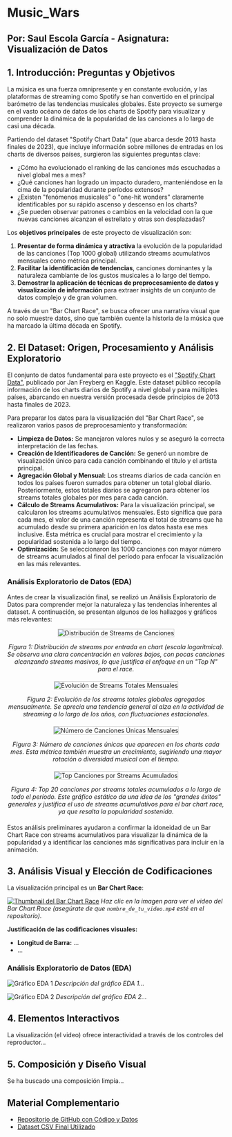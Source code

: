 <h1>Music_Wars</h1>
<h2>Por: Saul Escola García - Asignatura: Visualización de Datos</h2>

<h2>1. Introducción: Preguntas y Objetivos</h2>
<p>
    La música es una fuerza omnipresente y en constante evolución, y las plataformas de streaming como Spotify se han convertido en el principal barómetro de las tendencias musicales globales. Este proyecto se sumerge en el vasto océano de datos de los charts de Spotify para visualizar y comprender la dinámica de la popularidad de las canciones a lo largo de casi una década.
</p>
<p>
    Partiendo del dataset "Spotify Chart Data" (que abarca desde 2013 hasta finales de 2023), que incluye información sobre millones de entradas en los charts de diversos países, surgieron las siguientes preguntas clave:
</p>
<ul>
    <li>¿Cómo ha evolucionado el ranking de las canciones más escuchadas a nivel global mes a mes?</li>
    <li>¿Qué canciones han logrado un impacto duradero, manteniéndose en la cima de la popularidad durante períodos extensos?</li>
    <li>¿Existen "fenómenos musicales" o "one-hit wonders" claramente identificables por su rápido ascenso y descenso en los charts?</li>
    <li>¿Se pueden observar patrones o cambios en la velocidad con la que nuevas canciones alcanzan el estrellato y otras son desplazadas?</li>
</ul>
<p>
    Los <strong>objetivos principales</strong> de este proyecto de visualización son:
</p>
<ol>
    <li><strong>Presentar de forma dinámica y atractiva</strong> la evolución de la popularidad de las canciones (Top 1000 global) utilizando streams acumulativos mensuales como métrica principal.</li>
    <li><strong>Facilitar la identificación de tendencias</strong>, canciones dominantes y la naturaleza cambiante de los gustos musicales a lo largo del tiempo.</li>
    <li><strong>Demostrar la aplicación de técnicas de preprocesamiento de datos y visualización de información</strong> para extraer insights de un conjunto de datos complejo y de gran volumen.</li>
</ol>
<p>
    A través de un "Bar Chart Race", se busca ofrecer una narrativa visual que no solo muestre datos, sino que también cuente la historia de la música que ha marcado la última década en Spotify.
</p>

<h2>2. El Dataset: Origen, Procesamiento y Análisis Exploratorio</h2>
<p>
    El conjunto de datos fundamental para este proyecto es el <a href="https://www.kaggle.com/datasets/jfreyberg/spotify-chart-data" target="_blank">"Spotify Chart Data"</a>, publicado por Jan Freyberg en Kaggle. Este dataset público recopila información de los charts diarios de Spotify a nivel global y para múltiples países, abarcando en nuestra versión procesada desde principios de 2013 hasta finales de 2023.
</p>
<p>
    Para preparar los datos para la visualización del "Bar Chart Race", se realizaron varios pasos de preprocesamiento y transformación:
</p>
<ul>
    <li><strong>Limpieza de Datos:</strong> Se manejaron valores nulos y se aseguró la correcta interpretación de las fechas.</li>
    <li><strong>Creación de Identificadores de Canción:</strong> Se generó un nombre de visualización único para cada canción combinando el título y el artista principal.</li>
    <li><strong>Agregación Global y Mensual:</strong> Los streams diarios de cada canción en todos los países fueron sumados para obtener un total global diario. Posteriormente, estos totales diarios se agregaron para obtener los streams totales globales por mes para cada canción.</li>
    <li><strong>Cálculo de Streams Acumulativos:</strong> Para la visualización principal, se calcularon los streams acumulativos mensuales. Esto significa que para cada mes, el valor de una canción representa el total de streams que ha acumulado desde su primera aparición en los datos hasta ese mes inclusive. Esta métrica es crucial para mostrar el crecimiento y la popularidad sostenida a lo largo del tiempo.</li>
    <li><strong>Optimización:</strong> Se seleccionaron las 1000 canciones con mayor número de streams acumulados al final del período para enfocar la visualización en las más relevantes.</li>
</ul>

<h3>Análisis Exploratorio de Datos (EDA)</h3>
<p>
    Antes de crear la visualización final, se realizó un Análisis Exploratorio de Datos para comprender mejor la naturaleza y las tendencias inherentes al dataset. A continuación, se presentan algunos de los hallazgos y gráficos más relevantes:
</p>

<!-- 
    INSTRUCCIÓN: Aquí es donde insertarás las imágenes de tus gráficos EDA 
    y una breve descripción para cada uno. Sube las imágenes a tu repositorio de GitHub 
    (quizás en una carpeta 'images') y enlaza a ellas.
    Ejemplos de qué gráficos EDA incluir (basados en lo que generamos):
    - Distribución de Streams (mostrando el sesgo)
    - Evolución de Streams Totales Mensuales (Global)
    - Número de Canciones Únicas en Charts por Mes
    - Top N Artistas por Apariciones o Streams Acumulados Totales
    - Top N Géneros (si hiciste la normalización y quieres incluirlo aquí, aunque la categoría de género se usa más en el race)
-->

<div style="text-align:center; margin-bottom:20px;">
    <img src="ruta/a/tu/grafico_distribucion_streams.png" alt="Distribución de Streams de Canciones" style="max-width:70%; border:1px solid #ccc;">
    <p><em>Figura 1: Distribución de streams por entrada en chart (escala logarítmica). Se observa una clara concentración en valores bajos, con pocas canciones alcanzando streams masivos, lo que justifica el enfoque en un "Top N" para el race.</em></p>
</div>

<div style="text-align:center; margin-bottom:20px;">
    <img src="ruta/a/tu/grafico_streams_totales_mensuales.png" alt="Evolución de Streams Totales Mensuales" style="max-width:70%; border:1px solid #ccc;">
    <p><em>Figura 2: Evolución de los streams totales globales agregados mensualmente. Se aprecia una tendencia general al alza en la actividad de streaming a lo largo de los años, con fluctuaciones estacionales.</em></p>
</div>

<div style="text-align:center; margin-bottom:20px;">
    <img src="ruta/a/tu/grafico_canciones_unicas_mes.png" alt="Número de Canciones Únicas Mensuales" style="max-width:70%; border:1px solid #ccc;">
    <p><em>Figura 3: Número de canciones únicas que aparecen en los charts cada mes. Esta métrica también muestra un crecimiento, sugiriendo una mayor rotación o diversidad musical con el tiempo.</em></p>
</div>

<div style="text-align:center; margin-bottom:20px;">
    <img src="ruta/a/tu/grafico_top_canciones_acumuladas.png" alt="Top Canciones por Streams Acumulados" style="max-width:70%; border:1px solid #ccc;">
    <p><em>Figura 4: Top 20 canciones por streams totales acumulados a lo largo de todo el período. Este gráfico estático da una idea de los "grandes éxitos" generales y justifica el uso de streams acumulativos para el bar chart race, ya que resalta la popularidad sostenida.</em></p>
</div>

<p>
    Estos análisis preliminares ayudaron a confirmar la idoneidad de un Bar Chart Race con streams acumulativos para visualizar la dinámica de la popularidad y a identificar las canciones más significativas para incluir en la animación.
</p>

## 3. Análisis Visual y Elección de Codificaciones
La visualización principal es un **Bar Chart Race**:

<!-- Para incrustar un video, GitHub no lo hace directamente en el README.
     Puedes subir el video al repositorio y poner un enlace de descarga,
     o subirlo a YouTube/Vimeo y poner el enlace.
     Para una imagen (si haces un GIF del race):
     ![Bar Chart Race](spotify_race.gif)
     Si es un MP4, la mejor opción es poner un thumbnail y enlazar al video:
-->
[![Thumbnail del Bar Chart Race](url_del_thumbnail.png)](nombre_de_tu_video.mp4)
*Haz clic en la imagen para ver el video del Bar Chart Race (asegúrate de que `nombre_de_tu_video.mp4` esté en el repositorio).*

**Justificación de las codificaciones visuales:**
- **Longitud de Barra:** ...
- ...

### Análisis Exploratorio de Datos (EDA)
![Gráfico EDA 1](nombre_de_tu_grafico_eda1.png)
*Descripción del gráfico EDA 1...*

![Gráfico EDA 2](nombre_de_tu_grafico_eda2.png)
*Descripción del gráfico EDA 2...*

## 4. Elementos Interactivos
La visualización (el video) ofrece interactividad a través de los controles del reproductor...

## 5. Composición y Diseño Visual
Se ha buscado una composición limpia...

## Material Complementario
- [Repositorio de GitHub con Código y Datos](https://github.com/TU_USUARIO_GITHUB/NOMBRE_DEL_REPOSITORIO)
- [Dataset CSV Final Utilizado](spotify_data_for_livingcharts_millions_date_1stream_start_TOP200.csv)
